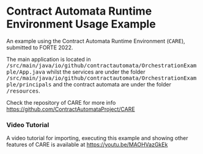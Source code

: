 # Contract Automata Runtime Environment Usage Example

An example using the Contract Automata Runtime Environment (<tt>CARE</tt>), submitted to FORTE 2022.

The main application is located in <tt>/src/main/java/io/github/contractautomata/OrchestrationExample/App.java</tt> whilst the services are under the folder <tt>/src/main/java/io/github/contractautomata/OrchestrationExample/principals</tt> and the contract automata are under the folder <tt>/resources</tt>.

Check the repository of CARE for more info
https://github.com/ContractAutomataProject/CARE

### Video Tutorial

A video tutorial for importing, executing this example and showing other features of CARE is available at https://youtu.be/MAOHVazGkEk
